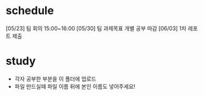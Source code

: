 # schedule
[05/23] 팀 회의 15:00~16:00
[05/30] 팀 과제목표 개별 공부 마감
[06/03] 1차 레포트 제출

# study
- 각자 공부한 부분을 이 폴더에 업로드
- 파일 만드실때 파일 이름 뒤에 본인 이름도 넣어주세요!
